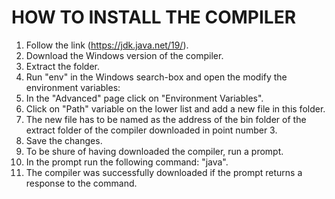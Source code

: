 # HOW TO INSTALL THE COMPILER

1. Follow the link (https://jdk.java.net/19/).
2. Download the Windows version of the compiler.
3. Extract the folder.
4. Run "env" in the Windows search-box and open the modify the environment variables:
5. In the "Advanced" page click on "Environment Variables".
6. Click on "Path" variable on the lower list and add a new file in this folder.
7. The new file has to be named as the address of the bin folder of the extract folder of the compiler downloaded in point number 3.
8. Save the changes.
9. To be shure of having downloaded the compiler, run a prompt.
10. In the prompt run the following command: "java".
11. The compiler was successfully downloaded if the prompt returns a response to the command.
